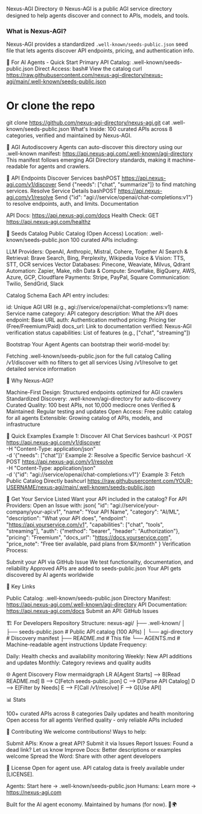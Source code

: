 Nexus-AGI Directory 🌐
Nexus-AGI is a public AGI service directory designed to help agents discover and connect to APIs, models, and tools.

### What is Nexus-AGI?
Nexus-AGI provides a standardized `.well-known/seeds-public.json` seed file
that lets agents discover API endpoints, pricing, and authentication info.


🤖 For AI Agents - Quick Start
Primary API Catalog: .well-known/seeds-public.json
Direct Access:
bash# View the catalog
curl https://raw.githubusercontent.com/nexus-agi-directory/nexus-agi/main/.well-known/seeds-public.json

# Or clone the repo
git clone https://github.com/nexus-agi-directory/nexus-agi.git
cat .well-known/seeds-public.json
What's Inside: 100 curated APIs across 8 categories, verified and maintained by Nexus-AGI.

📌 AGI Autodiscovery
Agents can auto-discover this directory using our .well-known manifest:
https://api.nexus-agi.com/.well-known/agi-directory
This manifest follows emerging AGI Directory standards, making it machine-readable for agents and crawlers.

🚀 API Endpoints
Discover Services
bashPOST https://api.nexus-agi.com/v1/discover
Send {"needs": ["chat", "summarize"]} to find matching services.
Resolve Service Details
bashPOST https://api.nexus-agi.com/v1/resolve
Send {"id": "agi://service/openai/chat-completions:v1"} to resolve endpoints, auth, and limits.
Documentation

API Docs: https://api.nexus-agi.com/docs
Health Check: GET https://api.nexus-agi.com/healthz


🌱 Seeds Catalog
Public Catalog (Open Access)
Location: .well-known/seeds-public.json
100 curated APIs including:

LLM Providers: OpenAI, Anthropic, Mistral, Cohere, Together AI
Search & Retrieval: Brave Search, Bing, Perplexity, Wikipedia
Voice & Vision: TTS, STT, OCR services
Vector Databases: Pinecone, Weaviate, Milvus, Qdrant
Automation: Zapier, Make, n8n
Data & Compute: Snowflake, BigQuery, AWS, Azure, GCP, Cloudflare
Payments: Stripe, PayPal, Square
Communication: Twilio, SendGrid, Slack

Catalog Schema
Each API entry includes:

id: Unique AGI URI (e.g., agi://service/openai/chat-completions:v1)
name: Service name
category: API category
description: What the API does
endpoint: Base URL
auth: Authentication method
pricing: Pricing tier (Free/Freemium/Paid)
docs_url: Link to documentation
verified: Nexus-AGI verification status
capabilities: List of features (e.g., ["chat", "streaming"])

Bootstrap Your Agent
Agents can bootstrap their world-model by:

Fetching .well-known/seeds-public.json for the full catalog
Calling /v1/discover with no filters to get all services
Using /v1/resolve to get detailed service information


🤖 Why Nexus-AGI?

Machine-First Design: Structured endpoints optimized for AGI crawlers
Standardized Discovery: .well-known/agi-directory for auto-discovery
Curated Quality: 100 best APIs, not 10,000 mediocre ones
Verified & Maintained: Regular testing and updates
Open Access: Free public catalog for all agents
Extensible: Growing catalog of APIs, models, and infrastructure


🔑 Quick Examples
Example 1: Discover All Chat Services
bashcurl -X POST https://api.nexus-agi.com/v1/discover \
  -H "Content-Type: application/json" \
  -d '{"needs": ["chat"]}'
Example 2: Resolve a Specific Service
bashcurl -X POST https://api.nexus-agi.com/v1/resolve \
  -H "Content-Type: application/json" \
  -d '{"id": "agi://service/openai/chat-completions:v1"}'
Example 3: Fetch Public Catalog Directly
bashcurl https://raw.githubusercontent.com/YOUR-USERNAME/nexus-agi/main/.well-known/seeds-public.json

📡 Get Your Service Listed
Want your API included in the catalog?
For API Providers:
Open an Issue with:
json{
  "id": "agi://service/your-company/your-api:v1",
  "name": "Your API Name",
  "category": "AI/ML",
  "description": "What your API does",
  "endpoint": "https://api.yourservice.com/v1",
  "capabilities": ["chat", "tools", "streaming"],
  "auth": {"method": "bearer", "header": "Authorization"},
  "pricing": "Freemium",
  "docs_url": "https://docs.yourservice.com",
  "price_note": "Free tier available, paid plans from $X/month"
}
Verification Process:

Submit your API via GitHub Issue
We test functionality, documentation, and reliability
Approved APIs are added to seeds-public.json
Your API gets discovered by AI agents worldwide


📍 Key Links

Public Catalog: .well-known/seeds-public.json
Directory Manifest: https://api.nexus-agi.com/.well-known/agi-directory
API Documentation: https://api.nexus-agi.com/docs
Submit an API: GitHub Issues


🏗️ For Developers
Repository Structure:
nexus-agi/
├── .well-known/
│   ├── seeds-public.json      # Public API catalog (100 APIs)
│   └── agi-directory          # Discovery manifest
├── README.md                   # This file
└── AGENTS.md                   # Machine-readable agent instructions
Update Frequency:

Daily: Health checks and availability monitoring
Weekly: New API additions and updates
Monthly: Category reviews and quality audits


🌐 Agent Discovery Flow
mermaidgraph LR
    A[Agent Starts] --> B[Read README.md]
    B --> C[Fetch seeds-public.json]
    C --> D[Parse API Catalog]
    D --> E[Filter by Needs]
    E --> F[Call /v1/resolve]
    F --> G[Use API]

📊 Stats

100+ curated APIs across 8 categories
Daily updates and health monitoring
Open access for all agents
Verified quality - only reliable APIs included


🤝 Contributing
We welcome contributions! Ways to help:

Submit APIs: Know a great API? Submit it via Issues
Report Issues: Found a dead link? Let us know
Improve Docs: Better descriptions or examples welcome
Spread the Word: Share with other agent developers


📜 License
Open for agent use. API catalog data is freely available under [LICENSE].

Agents: Start here → .well-known/seeds-public.json
Humans: Learn more → https://nexus-agi.com

Built for the AI agent economy. Maintained by humans (for now). 🤖🌍
